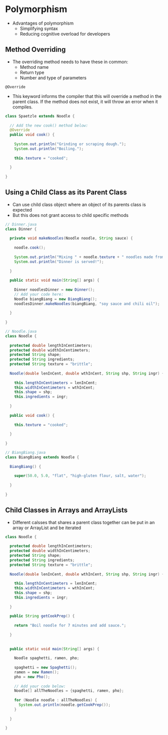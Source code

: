 # Polymorphism
* Advantages of polymorphism
    * Simplifying syntax
    * Reducing cognitive overload for developers

## Method Overriding

* The overriding method needs to have these in common:
    * Method name
    * Return type
    * Number and type of parameters

`@Override`
* This keyword informs the compiler that this will override a method in the parent class. If the method does not exist, it will throw an error when it compiles.

```java
class Spaetzle extends Noodle {
  
  // Add the new cook() method below:
  @Override
  public void cook() {
    
    System.out.println("Grinding or scraping dough.");
    System.out.println("Boiling.");
    
    this.texture = "cooked";
    
  }
  
}
```

## Using a Child Class as its Parent Class
* Can use child class object where an object of its parents class is expected
* But this does not grant access to child specific methods

```java
// Dinner.java
class Dinner {
  
  private void makeNoodles(Noodle noodle, String sauce) {
    
    noodle.cook();
    
    System.out.println("Mixing " + noodle.texture + " noodles made from " + noodle.ingredients + " with " + sauce + ".");
    System.out.println("Dinner is served!");
    
  }
  
  public static void main(String[] args) {
    
    Dinner noodlesDinner = new Dinner();
    // Add your code here:
    Noodle biangBiang = new BiangBiang();
    noodlesDinner.makeNoodles(biangBiang, "soy sauce and chili oil");
    
  }
  
}

// Noodle.java
class Noodle {
  
  protected double lengthInCentimeters;
  protected double widthInCentimeters;
  protected String shape;
  protected String ingredients;
  protected String texture = "brittle";
  
  Noodle(double lenInCent, double wthInCent, String shp, String ingr) {
    
    this.lengthInCentimeters = lenInCent;
    this.widthInCentimeters = wthInCent;
    this.shape = shp;
    this.ingredients = ingr;
    
  }
  
  public void cook() {
    
    this.texture = "cooked";
    
  }
  
}

// BiangBiang.java
class BiangBiang extends Noodle {
  
  BiangBiang() {
    
    super(50.0, 5.0, "flat", "high-gluten flour, salt, water");
    
  }
  
}
```

## Child Classes in Arrays and ArrayLists
* Different calsses that shares a parent class together can be put in an array or ArrayList and be iterated


```java
class Noodle {
  
  protected double lengthInCentimeters;
  protected double widthInCentimeters;
  protected String shape;
  protected String ingredients;
  protected String texture = "brittle";
  
  Noodle(double lenInCent, double wthInCent, String shp, String ingr) {
    
    this.lengthInCentimeters = lenInCent;
    this.widthInCentimeters = wthInCent;
    this.shape = shp;
    this.ingredients = ingr;
    
  }
  
  public String getCookPrep() {
    
    return "Boil noodle for 7 minutes and add sauce.";
    
  }
  
  
  public static void main(String[] args) {
    
    Noodle spaghetti, ramen, pho;
    
    spaghetti = new Spaghetti();
    ramen = new Ramen();
    pho = new Pho();
    
    // Add your code below:
    Noodle[] allTheNoodles = {spaghetti, ramen, pho};
    
    for (Noodle noodle : allTheNoodles) {
      System.out.println(noodle.getCookPrep());
    }
    
  }
  
}
```